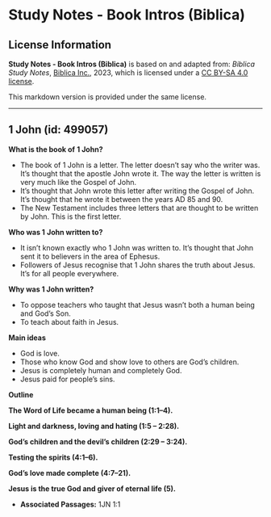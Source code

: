 # Study Notes - Book Intros (Biblica)

## License Information

**Study Notes - Book Intros (Biblica)** is based on and adapted from: _Biblica Study Notes_, [Biblica Inc.](https://www.biblica.com/), 2023, which is licensed under a [CC BY-SA 4.0 license](https://creativecommons.org/licenses/by-sa/4.0/legalcode.en).

This markdown version is provided under the same license.



--------------------------------

## 1 John (id: 499057)

**What is the book of** **1 John?**

* The book of 1 John is a letter. The letter doesn’t say who the writer was. It’s thought that the apostle John wrote it. The way the letter is written is very much like the Gospel of John.
* It’s thought that John wrote this letter after writing the Gospel of John. It’s thought that he wrote it between the years AD 85 and 90\.
* The New Testament includes three letters that are thought to be written by John. This is the first letter.

**Who was 1** **John written to?**

* It isn’t known exactly who 1 John was written to. It’s thought that John sent it to believers in the area of Ephesus.
* Followers of Jesus recognise that 1 John shares the truth about Jesus. It’s for all people everywhere.

**Why was 1 John written?**

* To oppose teachers who taught that Jesus wasn’t both a human being and God’s Son.
* To teach about faith in Jesus.

**Main ideas**

* God is love.
* Those who know God and show love to others are God’s children.
* Jesus is completely human and completely God.
* Jesus paid for people’s sins.

**Outline**

**The Word of Life became a human being (1:1–4\).**

**Light and darkness, loving and hating (1:5 – 2:28\).**

**God’s children and the devil’s children (2:29 – 3:24\).**

**Testing the spirits (4:1–6\).**

**God’s love made complete (4:7–21\).**

**Jesus is the true God and giver of eternal life (5\).**

* **Associated Passages:** 1JN 1:1

